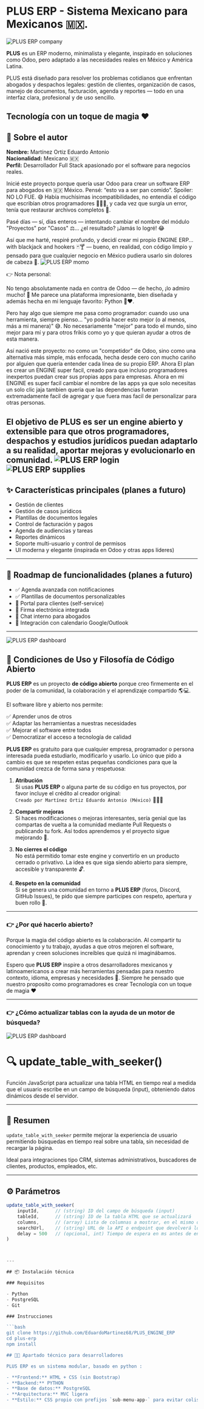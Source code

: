 # PLUS ERP - Sistema Mexicano para Mexicanos 🇲🇽.
![PLUS ERP company](web_git/companies.png)

**PLUS** es un ERP moderno, minimalista y elegante, inspirado en soluciones como Odoo, pero adaptado a las necesidades reales en México y América Latina.

PLUS está diseñado para resolver los problemas cotidianos que enfrentan abogados y despachos legales: gestión de clientes, organización de casos, manejo de documentos, facturación, agenda y reportes — todo en una interfaz clara, profesional y de uso sencillo.

Tecnología con un toque de magia ❤️
---
## 👤 Sobre el autor

**Nombre:** Martínez Ortiz Eduardo Antonio  
**Nacionalidad:** Mexicano 🇲🇽  
**Perfil:** Desarrollador Full Stack apasionado por el software para negocios reales.

Inicié este proyecto porque quería usar Odoo para crear un software ERP para abogados en 🇲🇽 México. Pensé: “esto va a ser pan comido”. Spoiler: NO LO FUE. 😅
Había muchísimas incompatibilidades, no entendía el código que escribían otros programadores 👨🏻‍💻, y cada vez que surgía un error, tenía que restaurar archivos completos 🤯.

Pasé días — sí, días enteros — intentando cambiar el nombre del módulo "Proyectos" por "Casos" ⚖️... ¿el resultado? ¡Jamás lo logré! 😂

Así que me harté, respiré profundo, y decidí crear mi propio ENGINE ERP... with blackjack and hookers 🃏🍸 — bueno, en realidad, con código limpio y pensado para que cualquier negocio en México pudiera usarlo sin dolores de cabeza 🙌.
![PLUS ERP momo](web_git/momo.jpg)

👉 Nota personal:

No tengo absolutamente nada en contra de Odoo — de hecho, ¡lo admiro mucho! 👏
Me parece una plataforma impresionante, bien diseñada y además hecha en mi lenguaje favorito: Python 🐍❤️.

Pero hay algo que siempre me pasa como programador: cuando uso una herramienta, siempre pienso... "yo podría hacer esto mejor (o al menos, más a mi manera)" 😅. No necesariamente "mejor" para todo el mundo, sino mejor para mí y para otros frikis como yo y que quieran ayudar a otros de esta manera.

Así nació este proyecto: no como un "competidor" de Odoo, sino como una alternativa más simple, más enfocada, hecha desde cero con mucho cariño por alguien que quería entender cada línea de su propio ERP. Ahora El plan es crear un ENGINE super facil, creado para que incluso programadores inexpertos puedan crear sus propias apps para empresas. Ahora en mi ENGINE es super facil cambiar el nombre de las apps ya que solo necesitas un solo clic jaja tambien queria que las dependencias fueran extremadamente facil de agregar y que fuera mas facil de personalizar para otras personas. 

El objetivo de PLUS es ser un **engine abierto** y extensible para que otros programadores, despachos y estudios jurídicos puedan adaptarlo a su realidad, aportar mejoras y evolucionarlo en comunidad.
![PLUS ERP login](web_git/login.png)
![PLUS ERP supplies](web_git/supplies.png)
---

## ✨ Características principales (planes a futuro)
- Gestión de clientes
- Gestión de casos jurídicos
- Plantillas de documentos legales
- Control de facturación y pagos
- Agenda de audiencias y tareas
- Reportes dinámicos
- Soporte multi-usuario y control de permisos
- UI moderna y elegante (inspirada en Odoo y otras apps líderes)

---

## 🚀 Roadmap de funcionalidades (planes a futuro)

- ✅ Agenda avanzada con notificaciones
- ✅ Plantillas de documentos personalizables
- 🚧 Portal para clientes (self-service)
- 🚧 Firma electrónica integrada
- 🚧 Chat interno para abogados
- 🚧 Integración con calendario Google/Outlook

---
![PLUS ERP dashboard](web_git/dashboard.png)

## 📜 Condiciones de Uso y Filosofía de Código Abierto

**PLUS ERP** es un proyecto **de código abierto** porque creo firmemente en el poder de la comunidad, la colaboración y el aprendizaje compartido 🌎💻.

El software libre y abierto nos permite:

✅ Aprender unos de otros  
✅ Adaptar las herramientas a nuestras necesidades  
✅ Mejorar el software entre todos  
✅ Democratizar el acceso a tecnología de calidad  

**PLUS ERP** es gratuito para que cualquier empresa, programador o persona interesada pueda estudiarlo, modificarlo y usarlo. Lo único que pido a cambio es que se respeten estas pequeñas condiciones para que la comunidad crezca de forma sana y respetuosa:

1. **Atribución**  
   Si usas **PLUS ERP** o alguna parte de su código en tus proyectos, por favor incluye el crédito al creador original:  
   `Creado por Martínez Ortiz Eduardo Antonio (México)` 🙋🏻‍♂️

2. **Compartir mejoras**  
   Si haces modificaciones o mejoras interesantes, sería genial que las compartas de vuelta a la comunidad mediante Pull Requests o publicando tu fork. Así todos aprendemos y el proyecto sigue mejorando 🚀.

3. **No cierres el código**  
   No está permitido tomar este engine y convertirlo en un producto cerrado o privativo. La idea es que siga siendo abierto para siempre, accesible y transparente 🔓.

4. **Respeto en la comunidad**  
   Si se genera una comunidad en torno a **PLUS ERP** (foros, Discord, GitHub Issues), te pido que siempre participes con respeto, apertura y buen rollo 🤝.

---

### 👉 ¿Por qué hacerlo abierto?

Porque la magia del código abierto es la colaboración. Al compartir tu conocimiento y tu trabajo, ayudas a que otros mejoren el software, aprendan y creen soluciones increíbles que quizá ni imaginábamos.  

Espero que **PLUS ERP** inspire a otros desarrolladores mexicanos y latinoamericanos a crear más herramientas pensadas para nuestro contexto, idioma, empresas y necesidades 🎉. Siempre he pensado que nuestro proposito como programadores es crear Tecnología con un toque de magia ❤️


---
### 👉 ¿Cómo actualizar tablas con la ayuda de un motor de búsqueda?

![PLUS ERP dashboard](web_git/update_table.webp)
# 🔍 update_table_with_seeker()

Función JavaScript para actualizar una tabla HTML en tiempo real a medida que el usuario escribe en un campo de búsqueda (input), obteniendo datos dinámicos desde el servidor.

---

## 📄 Resumen

`update_table_with_seeker` permite mejorar la experiencia de usuario permitiendo búsquedas en tiempo real sobre una tabla, sin necesidad de recargar la página.

Ideal para integraciones tipo CRM, sistemas administrativos, buscadores de clientes, productos, empleados, etc.

---

## ⚙️ Parámetros

```js
update_table_with_seeker(
    inputId,      // (string) ID del campo de búsqueda (input)
    tableId,      // (string) ID de la tabla HTML que se actualizará
    columns,      // (array) Lista de columnas a mostrar, en el mismo orden que la tabla
    searchUrl,    // (string) URL de la API o endpoint que devolverá los resultados
    delay = 500   // (opcional, int) Tiempo de espera en ms antes de enviar la búsqueda (default: 500)
)



---

## 📦 Instalación técnica

### Requisitos

- Python  
- PostgreSQL  
- Git

### Instrucciones

```bash
git clone https://github.com/EduardoMartinez68/PLUS_ENGINE_ERP   
cd plus-erp
npm install

## 👨‍💻 Apartado técnico para desarrolladores

PLUS ERP es un sistema modular, basado en python :

- **Frontend:** HTML + CSS (sin Bootstrap)
- **Backend:** PYTHON
- **Base de datos:** PostgreSQL
- **Arquitectura:** MVC ligera
- **Estilo:** CSS propio con prefijos `sub-menu-app-` para evitar colisiones


